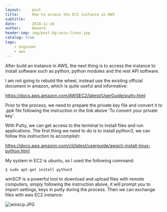```yaml
---
layout:     post
title:      How to access the EC2 instance in AWS
subtitle:   
date:       2018-11-16
author:     Howard
header-img: img/post-bg-unix-linux.jpg
catalog: true
tags:
    - engineer
    - aws
---
```


After build an instance in AWS, the next thing is to access the instance to install software such as python, python modules and the rest API software. 


I am not going to rebuild the wheel, instead use the existing official document in amazon, which is quite useful and informative:

https://docs.aws.amazon.com/AWSEC2/latest/UserGuide/putty.html

Prior to the process, we need to prepare the private key file and convert it to .ppk file following the instruction in the link above 'To convert your private key'. 

With Putty, we can get access to the terminal to install files and run applications. The first thing we need to do is to install python3, we can follow this instruction to accomplish:

https://docs.aws.amazon.com/cli/latest/userguide/awscli-install-linux-python.html

My system in EC2 is ubuntu, so I used the following command:

`$ sudo apt-get install python3`


winSCP is a powerful tool to download and upload files with remote computers,  simply following the instruction above, it will prompt you to import settings, keys in putty during the process. Then we can exchange files with aws EC2 instance:

![winscp.JPG](https://cdn.steemitimages.com/DQmUAp1Xaq2wEnQGDbX1naPu3qfm1Ni6Y9ixA31fnVAMqWx/winscp.JPG)